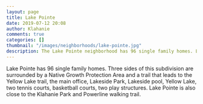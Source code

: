 ```yaml
---
layout: page
title: Lake Pointe
date: 2019-07-12 20:08
author: Klahanie
comments: true
categories: []
thumbnail: "/images/neighborhoods/lake-pointe.jpg"
description: The Lake Pointe neighborhood has 96 single family homes. Lake Pointe is surrounded by a Native Growth Protection Area on three sides. Residents enjoy the trail that feeds into the Yellow Lake trail system and extends to the Klahanie Homeowners Association office, Lakeside Park,basketball courts, Yellow Lake, two tennis courts, and two play structures. The Lake Pointe neighborhood is also close to the Klahanie Park and the Klahanie Powerline Trail.
---
```


Lake Pointe has 96 single family homes. Three sides of this subdivision are surrounded by a Native Growth Protection Area and a trail that leads to the Yellow Lake trail, the main office, Lakeside Park, Lakeside pool, Yellow Lake, two tennis courts, basketball courts, two play structures. Lake Pointe is also close to the Klahanie Park and Powerline walking trail.

<object type="image/svg+xml" data="{{site.url}}/images/neighborhoods/lake-pointe.svg" class="img-fluid"/>